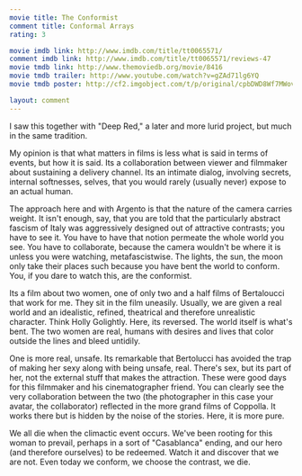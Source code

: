 ```yaml
---
movie title: The Conformist
comment title: Conformal Arrays
rating: 3

movie imdb link: http://www.imdb.com/title/tt0065571/
comment imdb link: http://www.imdb.com/title/tt0065571/reviews-47
movie tmdb link: http://www.themoviedb.org/movie/8416
movie tmdb trailer: http://www.youtube.com/watch?v=gZAd71lg6YQ
movie tmdb poster: http://cf2.imgobject.com/t/p/original/cpbDWD8Wf7MWovWBaZZnCU9JuAC.jpg

layout: comment
---
```


I saw this together with "Deep Red," a later and more lurid project, but much in the same tradition.

My opinion is that what matters in films is less what is said in terms of events, but how it is said. Its a collaboration between viewer and filmmaker about sustaining a delivery channel. Its an intimate dialog, involving secrets, internal softnesses, selves, that you would rarely (usually never) expose to an actual human.

The approach here and with Argento is that the nature of the camera carries weight. It isn't enough, say, that you are told that the particularly abstract fascism of Italy was aggressively designed out of attractive contrasts; you have to see it. You have to have that notion permeate the whole world you see. You have to collaborate, because the camera wouldn't be where it is unless you were watching, metafascistwise. The lights, the sun, the moon only take their places such because you have bent the world to conform. You, if you dare to watch this, are the conformist.

Its a film about two women, one of only two and a half films of Bertaloucci that work for me. They sit in the film uneasily. Usually, we are given a real world and an idealistic, refined, theatrical and therefore unrealistic character. Think Holly Golightly. Here, its reversed. The world itself is what's bent. The two women are real, humans with desires and lives that color outside the lines and bleed untidily.

One is more real, unsafe. Its remarkable that Bertolucci has avoided the trap of making her sexy along with being unsafe, real. There's sex, but its part of her, not the external stuff that makes the attraction. These were good days for this filmmaker and his cinematographer friend. You can clearly see the very collaboration between the two (the photographer in this case your avatar, the collaborator) reflected in the more grand films of Coppolla. It works there but is hidden by the noise of the stories. Here, it is more pure.

We all die when the climactic event occurs. We've been rooting for this woman to prevail, perhaps in a sort of "Casablanca" ending, and our hero (and therefore ourselves) to be redeemed. Watch it and discover that we are not. Even today we conform, we choose the contrast, we die.